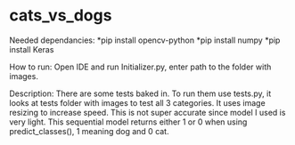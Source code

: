 # cats_vs_dogs
Needed dependancies:
*pip install opencv-python
*pip install numpy
*pip install Keras

How to run:
Open IDE and run Initializer.py, enter path to the folder with images. 

Description:
There are some tests baked in. To run them use tests.py, it looks at tests folder with images to test all 3 categories.
It uses image resizing to increase speed. 
This is not super accurate since model I used is very light.
This sequential model returns either 1 or 0 when using predict_classes(), 1 meaning dog and 0 cat.

